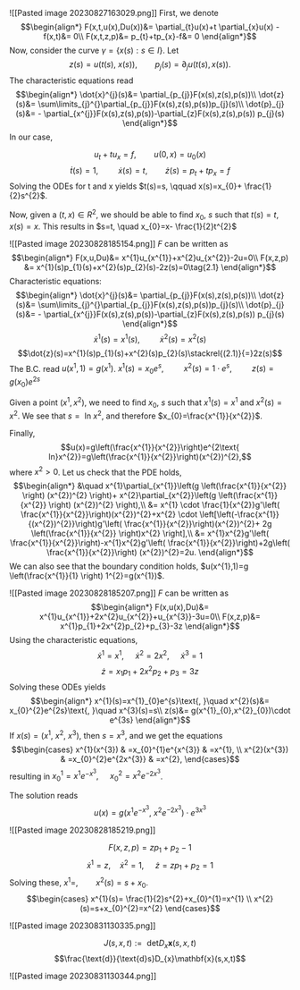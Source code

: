 ![[Pasted image 20230827163029.png]]
First, we denote 
$$\begin{align*}
F(x,t,u(x),Du(x))&= \partial_{t}u(x)+t \partial_{x}u(x) -f(x,t)&= 0\\
F(x,t,z,p)&= p_{t}+tp_{x}-f&= 0
\end{align*}$$
Now, consider the curve $\gamma =\{x(s): s \in I\}$. Let
$$z(s)=u(t(s)\text{, }x(s)),\qquad p_{j}(s)=\partial_{j}u(t(s),x(s)).$$
The characteristic equations read
$$\begin{align*}
\dot{x}^{j}(s)&= \partial_{p_{j}}F(x(s),z(s),p(s))\\
	\dot{z}(s)&= \sum\limits_{j}^{}\partial_{p_{j}}F(x(s),z(s),p(s))p_{j}(s)\\
			\dot{p}_{j}(s)&= - \partial_{x^{j}}F(x(s),z(s),p(s))-\partial_{z}F(x(s),z(s),p(s)) p_{j}(s)
\end{align*}$$
In our case,

$$u_{t}+tu_{x}=f, \qquad u(0,x)=u_{0}(x)$$
$$\dot{t}(s)=1\text{, }\qquad \dot{x}(s)=t, \qquad \dot{z}(s)=p_{t}+tp_{x}=f$$
Solving the ODEs for t and x yields 
$t(s)=s, \qquad x(s)=x_{0}+ \frac{1}{2}s^{2}$.

Now, given a $(t,x) \in R^{2}$, we should be able to find $x_{0}\text{, }s$ such that $t(s)=t,\quad  x(s)=x$. 
This results in $s=t, \quad x_{0}=x- \frac{1}{2}t^{2}$




![[Pasted image 20230828185154.png]]
$F$ can be written as
$$\begin{align*}
F(x,u,Du)&=  x^{1}u_{x^{1}}+x^{2}u_{x^{2}}-2u=0\\
F(x,z,p) &= x^{1}(s)p_{1}(s)+x^{2}(s)p_{2}(s)-2z(s)=0\tag{2.1}
\end{align*}$$
Characteristic equations:
$$\begin{align*}
\dot{x}^{j}(s)&= \partial_{p_{j}}F(x(s),z(s),p(s))\\
	\dot{z}(s)&= \sum\limits_{j}^{}\partial_{p_{j}}F(x(s),z(s),p(s))p_{j}(s)\\
			\dot{p}_{j}(s)&= - \partial_{x^{j}}F(x(s),z(s),p(s))-\partial_{z}F(x(s),z(s),p(s)) p_{j}(s)
\end{align*}$$
$$\dot{x}^{1}(s)=x^{1}(s)\text{, }\qquad \dot{x}^{2}(s)=x^{2}(s)$$
$$\dot{z}(s)=x^{1}(s)p_{1}(s)+x^{2}(s)p_{2}(s)\stackrel{(2.1)}{=}2z(s)$$
The B.C. read $u(x^{1},1)=g(x^{1})$.
$x^{1}(s)=x_{0}e^{s}\text{, }\qquad x^{2}(s)=1\cdot e^{s}\text{, }\qquad z(s)=g(x_{0})e^{2s}$

Given a point $(x^{1},x^{2})$, we need to find $x_{0}\text{, }s$ such that $x^{1}(s)=x^{1}\text{ and }x^{2}(s)=x^{2}$. We see that $s=\text{ ln }x^{2}$, and therefore $x_{0}=\frac{x^{1}}{x^{2}}$.

Finally,
$$u(x)=g\left(\frac{x^{1}}{x^{2}}\right)e^{2\text{ ln}x^{2}}=g\left(\frac{x^{1}}{x^{2}}\right)(x^{2})^{2},$$
where $x^{2}>0$.
Let us check that the PDE holds,
$$\begin{align*}
&\quad x^{1}\partial_{x^{1}}\left(g \left(\frac{x^{1}}{x^{2}} \right) (x^{2})^{2} \right)+ x^{2}\partial_{x^{2}}\left(g \left(\frac{x^{1}}{x^{2}} \right) (x^{2})^{2} \right),\\
	 &= x^{1} \cdot \frac{1}{x^{2}}g'\left( \frac{x^{1}}{x^{2}}\right)(x^{2})^{2}+x^{2} \cdot \left[\left(-\frac{x^{1}}{(x^{2})^{2}}\right)g'\left( \frac{x^{1}}{x^{2}}\right)(x^{2})^{2}+ 2g \left(\frac{x^{1}}{x^{2}} \right)x^{2}  \right],\\
&= x^{1}x^{2}g'\left( \frac{x^{1}}{x^{2}}\right)-x^{1}x^{2}g'\left( \frac{x^{1}}{x^{2}}\right)+2g\left( \frac{x^{1}}{x^{2}}\right) (x^{2})^{2}=2u.
\end{align*}$$
We can also see that the boundary condition holds, $u(x^{1},1)=g \left(\frac{x^{1}}{1} \right) 1^{2}=g(x^{1})$.

![[Pasted image 20230828185207.png]]
$F$ can be written as
$$\begin{align*}
F(x,u(x),Du)&= x^{1}u_{x^{1}}+2x^{2}u_{x^{2}}+u_{x^{3}}-3u=0\\
F(x,z,p)&= x^{1}p_{1}+2x^{2}p_{2}+p_{3}-3z
\end{align*}$$
Using the characteristic equations,
$$\dot{x}^{1}=x^{1}\text{, }\quad \dot{x}^{2}=2x^{2}\text{, }\quad \dot{x}^{3}=1$$
$$\dot{z}=x_{1}p_{1}+2x^{2}p_{2}+ p_{3}=3z$$
Solving these ODEs yields
$$\begin{align*}
x^{1}(s)=x^{1}_{0}e^{s}\text{, }\quad x^{2}(s)&= x_{0}^{2}e^{2s}\text{, }\quad x^{3}(s)=s\\
z(s)&= g(x^{1}_{0},x^{2}_{0})\cdot e^{3s}
\end{align*}$$
If $x(s)=(x^{1}\text{, }x^{2}\text{, }x^{3})$, then $s=x^{3}$, and we get the equations
$$\begin{cases}
x^{1}(x^{3}) & =x_{0}^{1}e^{x^{3}} & =x^{1}, \\
x^{2}(x^{3}) & =x_{0}^{2}e^{2x^{3}} & =x^{2},
\end{cases}$$
resulting in $x_{0}^{1}=x^{1}e^{-x^{3}}\text{, }\quad x_{0}^{2}=x^{2}e^{-2x^{3}}$.

The solution reads
$$u(x)=g(x^{1}e^{-x^{3}}\text{, }x^{2}e^{-2x^{3}})\cdot e^{3x^{3}}$$

![[Pasted image 20230828185219.png]]

$$F(x,z,p)=zp_{1}+p_{2}-1$$
$$\dot{x}^{1}=z, \quad \dot{x}^{2}=1\text{, }\quad \dot{z}=zp_{1}+p_{2}=1$$
Solving these,
$x^{1}= ,\qquad x^{2}(s)=s+x_{0}$.
$$\begin{cases}
x^{1}(s)= \frac{1}{2}s^{2}+x_{0}^{1}=x^{1} \\
x^{2}(s)=s+x_{0}^{2}=x^{2}
\end{cases}$$

![[Pasted image 20230831130335.png]]

$$J(s, x,t):=\text{ det}D_{x}\mathbf{x}(s,x,t)$$
$$\frac{\text{d}}{\text{d}s}D_{x}\mathbf{x}(s,x,t)$$





![[Pasted image 20230831130344.png]]